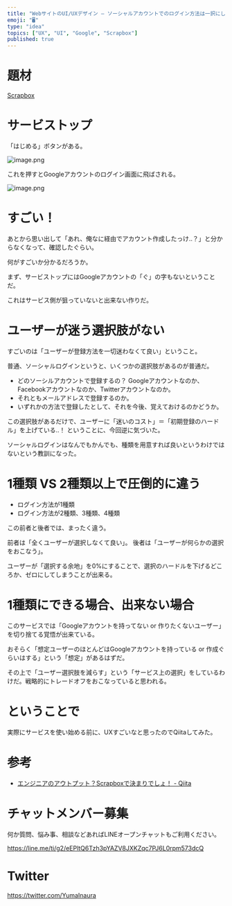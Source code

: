 ```yaml
---
title: "WebサイトのUI/UXデザイン – ソーシャルアカウントでのログイン方法は一択にしなさい (初期登録のハードルをゼロにする)(ScrapB"
emoji: "🖥"
type: "idea"
topics: ["UX", "UI", "Google", "Scrapbox"]
published: true
---
```


# 題材

[Scrapbox](https://scrapbox.io/)

# サービストップ

「はじめる」ボタンがある。

![image.png](https://qiita-image-store.s3.amazonaws.com/0/89618/6c5acbc6-7ad3-7d8f-0e2b-140fbc21e9ee.png)

これを押すとGoogleアカウントのログイン画面に飛ばされる。

![image.png](https://qiita-image-store.s3.amazonaws.com/0/89618/fbb97693-d144-ff54-c016-5d748cf29830.png)

# すごい！

あとから思い出して「あれ、俺なに経由でアカウント作成したっけ‥？」と分からなくなって、確認したぐらい。

何がすごいか分かるだろうか。

まず、サービストップにはGoogleアカウントの「ぐ」の字もないということだ。

これはサービス側が狙っていないと出来ない作りだ。

# ユーザーが迷う選択肢がない

すごいのは「ユーザーが登録方法を一切迷わなくて良い」ということ。

普通、ソーシャルログインというと、いくつかの選択肢があるのが普通だ。

- どのソーシルアカウントで登録するの？ Googleアカウントなのか、Facebookアカウントなのか、Twitterアカウントなのか。
- それともメールアドレスで登録するのか。
- いずれかの方法で登録したとして、それを今後、覚えておけるのかどうか。

この選択肢があるだけで、ユーザーに「迷いのコスト」＝「初期登録のハードル」を上げている‥！ ということに、今回逆に気づいた。

ソーシャルログインはなんでもかんでも、種類を用意すれば良いというわけではないという教訓になった。

# 1種類 VS 2種類以上で圧倒的に違う

- ログイン方法が1種類
- ログイン方法が2種類、3種類、4種類

この前者と後者では、まったく違う。

前者は「全くユーザーが選択しなくて良い」。
後者は「ユーザーが何らかの選択をおこなう」。

ユーザーが「選択する余地」を0%にすることで、選択のハードルを下げるどころか、ゼロにしてしまうことが出来る。

# 1種類にできる場合、出来ない場合

このサービスでは「Googleアカウントを持ってない or 作りたくないユーザー」を切り捨てる覚悟が出来ている。

おそらく「想定ユーザーのほとんどはGoogleアカウントを持っている or 作成ぐらいはする」という「想定」があるはずだ。

その上で「ユーザー選択肢を減らす」という「サービス上の選択」をしているわけだ。戦略的にトレードオフをおこなっていると思われる。

# ということで

実際にサービスを使い始める前に、UXすごいなと思ったのでQiitaしてみた。

# 参考

- [エンジニアのアウトプット？Scrapboxで決まりでしょ！ - Qiita](https://qiita.com/Tommy_/items/f881c1658dfe02f65b69)








<!-- Update From Qiita API -->

# チャットメンバー募集


何か質問、悩み事、相談などあればLINEオープンチャットもご利用ください。

https://line.me/ti/g2/eEPltQ6Tzh3pYAZV8JXKZqc7PJ6L0rpm573dcQ





# Twitter


https://twitter.com/YumaInaura


<!-- Update From Qiita API -->


